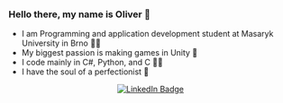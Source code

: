 ### Hello there, my name is Oliver 👋

- I am Programming and application development student at Masaryk University in Brno 👨‍🎓 
- My biggest passion is making games in Unity 👾
- I code mainly in C#, Python, and C 👨‍💻 
- I have the soul of a perfectionist 📏

<p align="center">
<a href="https://www.linkedin.com/in/oliver-svrcek/"><img src="https://img.shields.io/badge/LinkedIn-blue?style=for-the-badge&logo=linkedin&logoColor=white" alt="LinkedIn Badge"></a>
</p>
